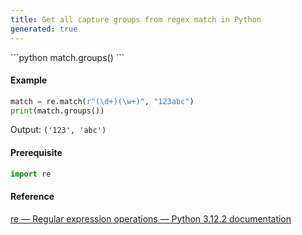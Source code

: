 ```yaml
---
title: Get all capture groups from regex match in Python
generated: true
---
```

<div markdown="1" class="ans">
```python
match.groups()
```
</div>

#### Example

```python
match = re.match(r"(\d+)(\w+)", "123abc")
print(match.groups())
```

Output: `('123', 'abc')`

#### Prerequisite

```python
import re
```

#### Reference

[re — Regular expression operations — Python 3.12.2 documentation](https://docs.python.org/3/library/re.html#re.Match.groups)
